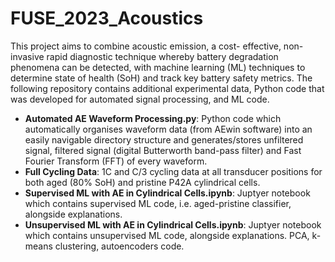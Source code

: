 # FUSE_2023_Acoustics

This project aims to combine acoustic emission, a cost- effective, non-invasive rapid diagnostic technique whereby battery degradation phenomena can be detected, with machine learning (ML) techniques to determine state of health (SoH) and track key battery safety metrics. The following repository contains additional experimental data, Python code that was developed for automated signal processing, and ML code.

- **Automated AE Waveform Processing.py**: Python code which automatically organises waveform data (from AEwin software) into an easily navigable directory structure and generates/stores unfiltered signal, filtered signal (digital Butterworth band-pass filter) and Fast Fourier Transform (FFT) of every waveform.
- **Full Cycling Data**: 1C and C/3 cycling data at all transducer positions for both aged (80% SoH) and pristine P42A cylindrical cells.
- **Supervised ML with AE in Cylindrical Cells.ipynb**: Juptyer notebook which contains supervised ML code, i.e. aged-pristine classifier, alongside explanations.
- **Unsupervised ML with AE in Cylindrical Cells.ipynb**: Juptyer notebook which contains unsupervised ML code, alongside explanations. PCA, k-means clustering, autoencoders code.
